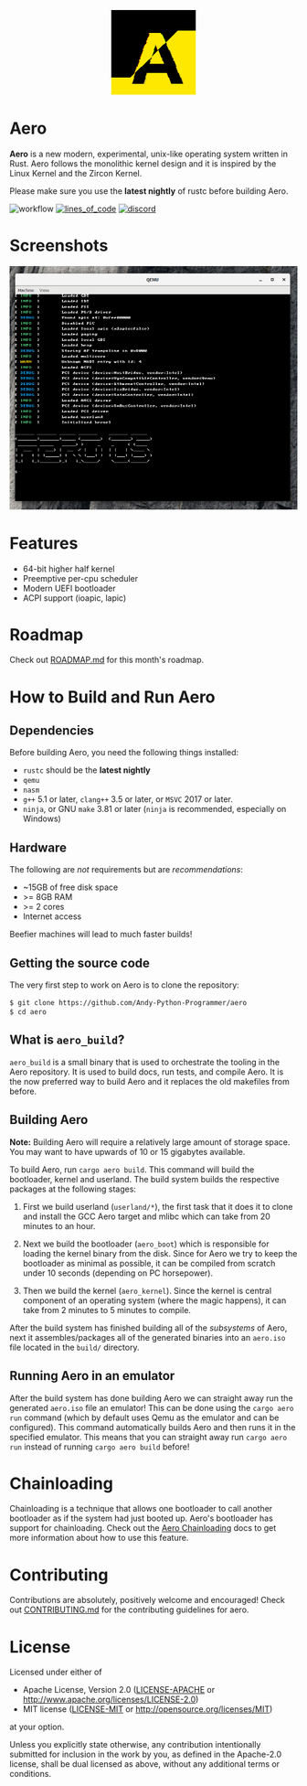 <p align="center">
    <img src="./misc/aero-logo.png">
</p>

# Aero

**Aero** is a new modern, experimental, unix-like operating system written in Rust. Aero follows the monolithic kernel design and it is inspired by the Linux Kernel and the Zircon Kernel.

Please make sure you use the **latest nightly** of rustc before building Aero.

![workflow](https://github.com/Andy-Python-Programmer/aero/actions/workflows/build.yml/badge.svg)
[![lines_of_code](https://tokei.rs/b1/github/Andy-Python-Programmer/aero)](https://github.com/Andy-Python-Programmer/aero)
[![discord](https://img.shields.io/discord/828564770063122432)](https://discord.gg/8gwhTTZwt8)

# Screenshots
<img src="misc/os.png">

# Features
- 64-bit higher half kernel
- Preemptive per-cpu scheduler
- Modern UEFI bootloader
- ACPI support (ioapic, lapic)

# Roadmap

Check out [ROADMAP.md](ROADMAP.md) for this month's roadmap.

# How to Build and Run Aero

## Dependencies
Before building Aero, you need the following things installed:
- `rustc` should be the **latest nightly**
- `qemu`
- `nasm`
- `g++` 5.1 or later, `clang++` 3.5 or later, or `MSVC` 2017 or later.
- `ninja`, or GNU `make` 3.81 or later (`ninja` is recommended, especially on Windows)

## Hardware
The following are *not* requirements but are *recommendations*:
- ~15GB of free disk space
- \>= 8GB RAM
- \>= 2 cores
- Internet access

Beefier machines will lead to much faster builds!

## Getting the source code
The very first step to work on Aero is to clone the repository:
```shell
$ git clone https://github.com/Andy-Python-Programmer/aero
$ cd aero
```

## What is `aero_build`?
`aero_build` is a small binary that is used to orchestrate the tooling in the Aero repository. 
It is used to build docs, run tests, and compile Aero. It is the now preferred way to build Aero and 
it replaces the old makefiles from before.

## Building Aero

**Note:** Building Aero will require a relatively large amount of storage space. You
may want to have upwards of 10 or 15 gigabytes available.

To build Aero, run `cargo aero build`. This command will build the bootloader, kernel and 
userland. The build system builds the respective packages at the following stages:

1. First we build userland (`userland/*`), the first task that it does it to clone and install 
the GCC Aero target and mlibc which can take from 20 minutes to an hour.

2. Next we build the bootloader (`aero_boot`) which is responsible for loading the kernel binary
from the disk. Since for Aero we try to keep the bootloader as minimal as possible, it can be compiled
from scratch under 10 seconds (depending on PC horsepower).

3. Then we build the kernel (`aero_kernel`). Since the kernel is central component of an operating
system (where the magic happens), it can take from 2 minutes to 5 minutes to compile.

After the build system has finished building all of the *subsystems* of Aero, next it assembles/packages
all of the generated binaries into an `aero.iso` file located in the `build/` directory.

## Running Aero in an emulator
After the build system has done building Aero we can straight away run the generated `aero.iso` file an emulator! 
This can be done using the `cargo aero run` command (which by default uses Qemu as the emulator and can be configured). 
This command automatically builds Aero and then runs it in the specified emulator. This means that you can straight away
run `cargo aero run` instead of running `cargo aero build` before!


# Chainloading
Chainloading is a technique that allows one bootloader to call another bootloader as if the system had just booted up. Aero's bootloader has support for chainloading. Check out the [Aero Chainloading](docs/chainloading.md) docs to get more information about how to use this feature.

# Contributing
Contributions are absolutely, positively welcome and encouraged! Check out [CONTRIBUTING.md](CONTRIBUTING.md) for the contributing guidelines for aero.

# License

Licensed under either of

- Apache License, Version 2.0 ([LICENSE-APACHE](LICENSE-APACHE) or http://www.apache.org/licenses/LICENSE-2.0)
- MIT license ([LICENSE-MIT](LICENSE-MIT) or http://opensource.org/licenses/MIT)

at your option.

Unless you explicitly state otherwise, any contribution intentionally submitted for inclusion in the work by you, as defined in the Apache-2.0 license, shall be dual licensed as above, without any additional terms or conditions.
